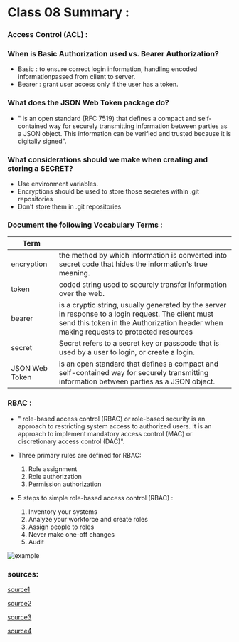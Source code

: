 # Class 08 Summary :

### Access Control (ACL) :

### When is Basic Authorization used vs. Bearer Authorization? 
  * Basic : to ensure correct login information, handling encoded informationpassed from client to   server.
  * Bearer : grant user access only if the user has a token.

### What does the JSON Web Token package do?
  * " is an open standard (RFC 7519) that defines a compact and self-contained way for securely transmitting information between parties as a JSON object. This information can be verified and trusted because it is digitally signed".

### What considerations should we make when creating and storing a SECRET?
  * Use environment variables.
  * Encryptions should be used to store those secretes within .git repositories
  * Don’t store them in .git repositories

### Document the following Vocabulary Terms :


| Term      |                                                          |
| -----------  | ----------------------------------------------------------------|
| encryption |  the method by which information is converted into secret code that hides the information's true meaning.  |
| token | coded string used to securely transfer information over the web.  |  
| bearer  | is a cryptic string, usually generated by the server in response to a login request. The client must send this token in the Authorization header when making requests to protected resources  |
| secret  | Secret refers to a secret key or passcode that is used by a user to login, or create a login.  |
| JSON Web Token   | is an open standard  that defines a compact and self-contained way for securely transmitting information between parties as a JSON object.   |


### RBAC : 
  * " role-based access control (RBAC) or role-based security is an approach to restricting system access to authorized users. It is an approach to implement mandatory access control (MAC) or discretionary access control (DAC)".
  
  * Three primary rules are defined for RBAC: 
    1. Role assignment
    2. Role authorization
    3. Permission authorization

  * 5 steps to simple role-based access control (RBAC) :
    1. Inventory your systems
    2. Analyze your workforce and create roles
    3. Assign people to roles
    4. Never make one-off changes
    5.  Audit

![example](https://techcommunity.microsoft.com/t5/image/serverpage/image-id/157768i9B4DB655ED1FDE29?v=v2)


### sources:

[source1](https://jwt.io/introduction)

[source2](https://blog.gitguardian.com/secrets-api-management/)

[source3](https://www.csoonline.com/article/3060780/5-steps-to-simple-role-based-access-control.html)

[source4](https://en.wikipedia.org/wiki/Role-based_access_control)
